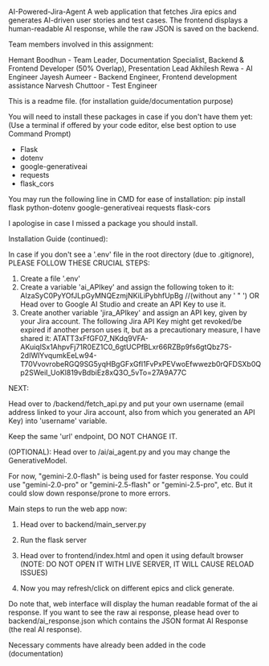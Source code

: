 AI-Powered-Jira-Agent
A web application that fetches Jira epics and generates AI-driven user stories and test cases. The frontend displays a human-readable AI response, while the raw JSON is saved on the backend.

Team members involved in this assignment:

Hemant Boodhun - Team Leader, Documentation Specialist, Backend & Frontend Developer (50% Overlap), Presentation Lead
Akhilesh Rewa - AI Engineer
Jayesh Aumeer - Backend Engineer, Frontend development assistance
Narvesh Chuttoor - Test Engineer


This is a readme file. (for installation guide/documentation purpose)

You will need to install these packages in case if you don't have them yet:
(Use a terminal if offered by your code editor, else best option to use Command Prompt)
- Flask
- dotenv
- google-generativeai
- requests
- flask_cors

You may run the following line in CMD for ease of installation:
pip install flask python-dotenv google-generativeai requests flask-cors

I apologise in case I missed a package you should install.



Installation Guide (continued):

In case if you don't see a '.env' file in the root directory (due to .gitignore), PLEASE FOLLOW THESE CRUCIAL STEPS:

1) Create a file '.env'
2) Create a variable 'ai_APIkey' and assign the following token to it: AIzaSyC0PyYOfJLpGyMNQEzmjNKiLiPybhfUpBg //(without any ' " ') OR Head over to Google AI Studio and create an API Key to use it.
3) Create another variable 'jira_APIkey' and assign an API key, given by your Jira account.
The following Jira API Key might get revoked/be expired if another person uses it, but as a precautionary measure, I have shared it: ATATT3xFfGF07_NKdq9VFA-AKuiqlSx1AhpvFj71R0EZ1C0_6gtUCPfBLxr66RZBp9fs6gtQbz7S-2dIWlYvqumkEeLw94-T70VvovrobeRGQ9SG5yqHBgGFxGfI1FvPxPEVwoEfwwezb0rQFDSXb0Qp2SWeiI_UoKl819vBdbiEz8xQ3O_5vTo=27A9A77C



NEXT:

Head over to /backend/fetch_api.py and put your own username (email address linked to your Jira account, also from which you generated an API Key) into 'username' variable.

Keep the same 'url' endpoint, DO NOT CHANGE IT.

(OPTIONAL): Head over to /ai/ai_agent.py and you may change the GenerativeModel. 

For now, "gemini-2.0-flash" is being used for faster response. You could use "gemini-2.0-pro" or "gemini-2.5-flash" or "gemini-2.5-pro", etc. But it could slow down response/prone to more errors.



Main steps to run the web app now:

1) Head over to backend/main_server.py

2) Run the flask server

3) Head over to frontend/index.html and open it using default browser (NOTE: DO NOT OPEN IT WITH LIVE SERVER, IT WILL CAUSE RELOAD ISSUES)

4) Now you may refresh/click on different epics and click generate.



Do note that, web interface will display the human readable format of the ai response. If you want to see the raw ai response, please head over to backend/ai_response.json which contains the JSON format AI Response (the real AI response).

Necessary comments have already been added in the code (documentation)